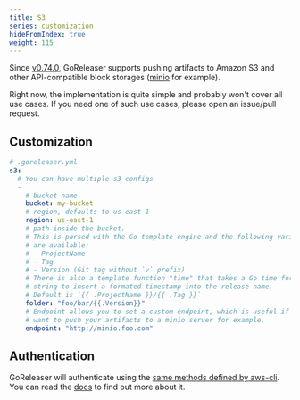 ```yaml
---
title: S3
series: customization
hideFromIndex: true
weight: 115
---
```


Since [v0.74.0](https://github.com/goreleaser/goreleaser/releases/tag/v0.74.0),
GoReleaser supports pushing artifacts to Amazon S3 and other API-compatible
block storages ([minio][] for example).

[minio]: https://www.minio.io

Right now, the implementation is quite simple and probably won't cover all
use cases. If you need one of such use cases, please open an issue/pull request.

## Customization

```yaml
# .goreleaser.yml
s3:
  # You can have multiple s3 configs
  -
    # bucket name
    bucket: my-bucket
    # region, defaults to us-east-1
    region: us-east-1
    # path inside the bucket.
    # This is parsed with the Go template engine and the following variables
    # are available:
    # - ProjectName
    # - Tag
    # - Version (Git tag without `v` prefix)
    # There is also a template function "time" that takes a Go time format
    # string to insert a formated timestamp into the release name.
    # Default is `{{ .ProjectName }}/{{ .Tag }}`
    folder: "foo/bar/{{.Version}}"
    # Endpoint allows you to set a custom endpoint, which is useful if you
    # want to push your artifacts to a minio server for example.
    endpoint: "http://minio.foo.com"
```

## Authentication

GoReleaser will authenticate using the [same methods defined by aws-cli][auth].
You can read the [docs][auth] to find out more about it.

[auth]: https://docs.aws.amazon.com/cli/latest/userguide/cli-chap-getting-started.html
